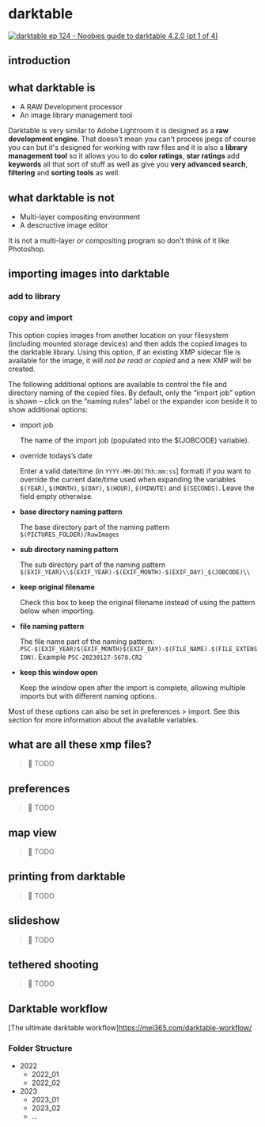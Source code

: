 # darktable

[![darktable ep 124 - Noobies guide to darktable 4.2.0 (pt 1 of 4)](https://img.youtube.com/vi/ttfZoyVNLsk/0.jpg)](https://www.youtube.com/watch?v=ttfZoyVNLsk)

## introduction

## what darktable is

* A RAW Development processor
* An image library management tool

Darktable  is very similar to Adobe Lightroom it is designed as a **raw development engine**. That doesn't mean you can't process jpegs of course you can but it's designed for working with raw files and it is also a
**library management tool** so it allows you to do **color ratings**, **star ratings** add **keywords** all that sort of stuff as well as give you **very advanced search**, **filtering** and **sorting tools** as well.

## what darktable is not

* Multi-layer compositing environment
* A descructive image editor

It is not a multi-layer or compositing program so don't think of it like Photoshop.

## importing images into darktable

### add to library

### copy and import

This option copies images from another location on your filesystem (including mounted storage devices) and then adds the copied images to the darktable library. Using this option, if an existing XMP sidecar file is available for the image, it will *not be read or copied* and a new XMP will be created.

The following additional options are available to control the file and directory naming of the copied files. By default, only the “import job” option is shown – click on the “naming rules” label or the expander icon beside it to show additional options:

* import job

    The name of the import job (populated into the $(JOBCODE) variable).

* override todays’s date

    Enter a valid date/time (in `YYYY-MM-DD[Thh:mm:ss`] format) if you want to override the current date/time used when expanding the variables `$(YEAR)`, `$(MONTH)`, `$(DAY)`, `$(HOUR)`, `$(MINUTE)` and `$(SECONDS)`. Leave the field empty otherwise.

* **base directory naming pattern**

    The base directory part of the naming pattern `$(PICTURES_FOLDER)/RawImages`
* **sub directory naming pattern**

    The sub directory part of the naming pattern `$(EXIF_YEAR)\\$(EXIF_YEAR)-$(EXIF_MONTH)-$(EXIF_DAY)_$(JOBCODE)\\`
* **keep original filename**

    Check this box to keep the original filename instead of using the pattern below when importing.
* **file naming pattern**

    The file name part of the naming pattern: `PSC-$(EXIF_YEAR)$(EXIF_MONTH)$(EXIF_DAY)-$(FILE_NAME).$(FILE_EXTENSION)`. Example `PSC-20230127-5678.CR2`
* **keep this window open**

    Keep the window open after the import is complete, allowing multiple imports but with different naming options.

Most of these options can also be set in preferences > import. See this section for more information about the available variables.

## what are all these xmp files?

> 🚩 TODO

## preferences

> 🚩 TODO

## map view

> 🚩 TODO

## printing from darktable

> 🚩 TODO

## slideshow

> 🚩 TODO

## tethered shooting

> 🚩 TODO

## Darktable workflow

[The ultimate darktable workflow]<https://mel365.com/darktable-workflow/>

### Folder Structure

* 2022
    * 2022_01
    * 2022_02
* 2023
    * 2023_01
    * 2023_02
    * ...
